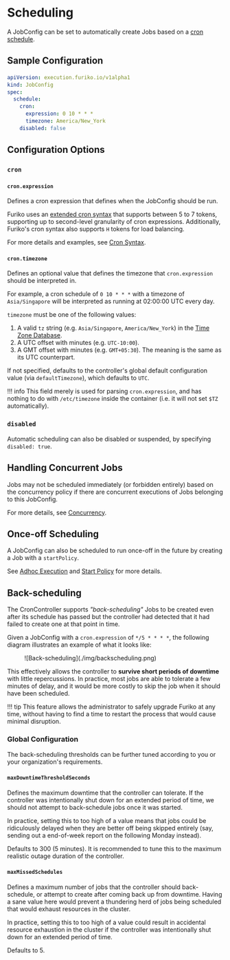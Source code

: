 # Scheduling

A JobConfig can be set to automatically create Jobs based on a [cron schedule](https://en.wikipedia.org/wiki/Cron).

## Sample Configuration

```yaml
apiVersion: execution.furiko.io/v1alpha1
kind: JobConfig
spec:
  schedule:
    cron:
      expression: 0 10 * * *
      timezone: America/New_York
    disabled: false
```

## Configuration Options

### `cron`

#### `cron.expression`

Defines a cron expression that defines when the JobConfig should be run.

Furiko uses an [extended cron syntax](./cron-syntax.md) that supports between 5 to 7 tokens, supporting up to second-level granularity of cron expressions. Additionally, Furiko's cron syntax also supports `H` tokens for load balancing.

For more details and examples, see [Cron Syntax](./cron-syntax.md).

#### `cron.timezone`

Defines an optional value that defines the timezone that `cron.expression` should be interpreted in.

For example, a cron schedule of `0 10 * * *` with a timezone of `Asia/Singapore` will be interpreted as running at 02:00:00 UTC every day.

`timezone` must be one of the following values:

1. A valid `tz` string (e.g. `Asia/Singapore`, `America/New_York`) in the [Time Zone Database](https://www.iana.org/time-zones).
2. A UTC offset with minutes (e.g. `UTC-10:00`).
3. A GMT offset with minutes (e.g. `GMT+05:30`). The meaning is the same as its UTC counterpart.

If not specified, defaults to the controller's global default configuration value (via `defaultTimezone`), which defaults to `UTC`.

<!-- prettier-ignore -->
!!! info
    This field merely is used for parsing `cron.expression`, and has nothing to do with `/etc/timezone` inside the container (i.e. it will not set `$TZ` automatically).

### `disabled`

Automatic scheduling can also be disabled or suspended, by specifying `disabled: true`.

## Handling Concurrent Jobs

Jobs may not be scheduled immediately (or forbidden entirely) based on the concurrency policy if there are concurrent executions of Jobs belonging to this JobConfig.

For more details, see [Concurrency](./concurrency.md).

## Once-off Scheduling

A JobConfig can also be scheduled to run once-off in the future by creating a Job with a `startPolicy`.

See [Adhoc Execution](../job/adhoc-execution.md) and [Start Policy](../job/start-policy.md) for more details.

## Back-scheduling

The CronController supports _"back-scheduling"_ Jobs to be created even after its schedule has passed but the controller had detected that it had failed to create one at that point in time.

Given a JobConfig with a `cron.expression` of `*/5 * * * *`, the following diagram illustrates an example of what it looks like:

<figure markdown="1">
  ![Back-scheduling](./img/backscheduling.png)
</figure>

This effectively allows the controller to **survive short periods of downtime** with little repercussions. In practice, most jobs are able to tolerate a few minutes of delay, and it would be more costly to skip the job when it should have been scheduled.

<!-- prettier-ignore -->
!!! tip
    This feature allows the administrator to safely upgrade Furiko at any time, without having to find a time to restart the process that would cause minimal disruption.

### Global Configuration

The back-scheduling thresholds can be further tuned according to you or your organization's requirements.

#### `maxDowntimeThresholdSeconds`

Defines the maximum downtime that the controller can tolerate. If the controller was intentionally shut down for an extended period of time, we should not attempt to back-schedule jobs once it was started.

In practice, setting this to too high of a value means that jobs could be ridiculously delayed when they are better off being skipped entirely (say, sending out a end-of-week report on the following Monday instead).

Defaults to 300 (5 minutes). It is recommended to tune this to the maximum realistic outage duration of the controller.

#### `maxMissedSchedules`

Defines a maximum number of jobs that the controller should back-schedule, or attempt to create after coming back up from downtime. Having a sane value here would prevent a thundering herd of jobs being scheduled that would exhaust resources in the cluster.

In practice, setting this to too high of a value could result in accidental resource exhaustion in the cluster if the controller was intentionally shut down for an extended period of time.

Defaults to 5.
